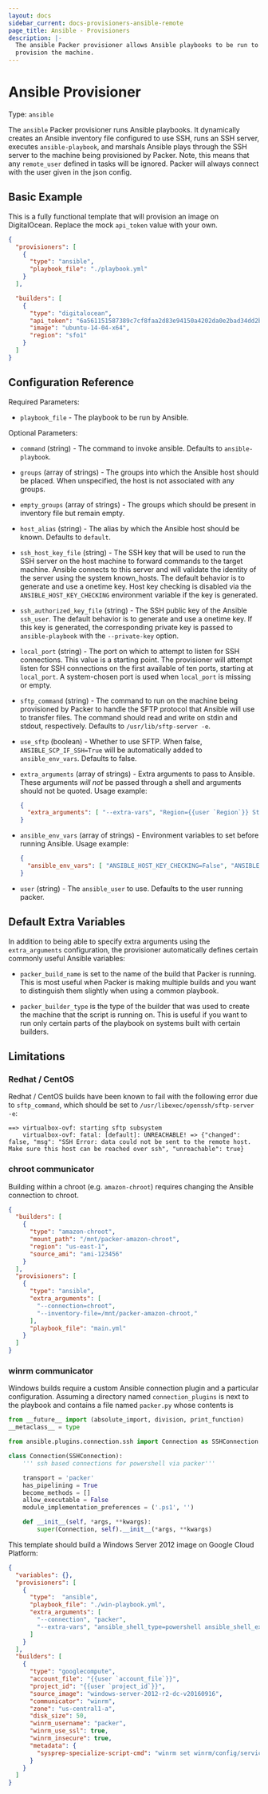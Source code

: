 ```yaml
---
layout: docs
sidebar_current: docs-provisioners-ansible-remote
page_title: Ansible - Provisioners
description: |-
  The ansible Packer provisioner allows Ansible playbooks to be run to
  provision the machine.
---
```


# Ansible Provisioner

Type: `ansible`

The `ansible` Packer provisioner runs Ansible playbooks. It dynamically creates
an Ansible inventory file configured to use SSH, runs an SSH server, executes
`ansible-playbook`, and marshals Ansible plays through the SSH server to the
machine being provisioned by Packer. Note, this means that any `remote_user`
defined in tasks will be ignored. Packer will always connect with the user
given in the json config.

## Basic Example

This is a fully functional template that will provision an image on
DigitalOcean. Replace the mock `api_token` value with your own.

```json
{
  "provisioners": [
    {
      "type": "ansible",
      "playbook_file": "./playbook.yml"
    }
  ],

  "builders": [
    {
      "type": "digitalocean",
      "api_token": "6a561151587389c7cf8faa2d83e94150a4202da0e2bad34dd2bf236018ffaeeb",
      "image": "ubuntu-14-04-x64",
      "region": "sfo1"
    }
  ]
}
```

## Configuration Reference

Required Parameters:

- `playbook_file` - The playbook to be run by Ansible.

Optional Parameters:

- `command` (string) - The command to invoke ansible.
   Defaults to `ansible-playbook`.

- `groups` (array of strings) - The groups into which the Ansible host
  should be placed. When unspecified, the host is not associated with any
  groups.

- `empty_groups` (array of strings) - The groups which should be present in
  inventory file but remain empty.

- `host_alias` (string) - The alias by which the Ansible host should be known.
  Defaults to `default`.

- `ssh_host_key_file` (string) - The SSH key that will be used to run the SSH
  server on the host machine to forward commands to the target machine. Ansible
  connects to this server and will validate the identity of the server using
  the system known_hosts. The default behavior is to generate and use a
  onetime key. Host key checking is disabled via the
  `ANSIBLE_HOST_KEY_CHECKING` environment variable if the key is generated.

- `ssh_authorized_key_file` (string) - The SSH public key of the Ansible
  `ssh_user`. The default behavior is to generate and use a onetime key. If
  this key is generated, the corresponding private key is passed to
  `ansible-playbook` with the `--private-key` option.

- `local_port` (string) - The port on which to attempt to listen for SSH
  connections. This value is a starting point.  The provisioner will attempt
  listen for SSH connections on the first available of ten ports, starting at
  `local_port`. A system-chosen port is used when `local_port` is missing or
  empty.

- `sftp_command` (string) - The command to run on the machine being provisioned
  by Packer to handle the SFTP protocol that Ansible will use to transfer
  files. The command should read and write on stdin and stdout, respectively.
  Defaults to `/usr/lib/sftp-server -e`.

- `use_sftp` (boolean) - Whether to use SFTP. When false,
  `ANSIBLE_SCP_IF_SSH=True` will be automatically added to `ansible_env_vars`.
  Defaults to false.

- `extra_arguments` (array of strings) - Extra arguments to pass to Ansible.
  These arguments _will not_ be passed through a shell and arguments should
  not be quoted. Usage example:

    ```json
    {
      "extra_arguments": [ "--extra-vars", "Region={{user `Region`}} Stage={{user `Stage`}}" ]
    }
    ```

- `ansible_env_vars` (array of strings) - Environment variables to set before
  running Ansible.
  Usage example:

    ```json
    {
      "ansible_env_vars": [ "ANSIBLE_HOST_KEY_CHECKING=False", "ANSIBLE_SSH_ARGS='-o ForwardAgent=yes -o ControlMaster=auto -o ControlPersist=60s'", "ANSIBLE_NOCOLOR=True" ]
    }
    ```

- `user` (string) - The `ansible_user` to use. Defaults to the user running
  packer.


## Default Extra Variables

In addition to being able to specify extra arguments using the
`extra_arguments` configuration, the provisioner automatically defines certain
commonly useful Ansible variables:

- `packer_build_name` is set to the name of the build that Packer is running.
    This is most useful when Packer is making multiple builds and you want to
    distinguish them slightly when using a common playbook.

- `packer_builder_type` is the type of the builder that was used to create the
    machine that the script is running on. This is useful if you want to run
    only certain parts of the playbook on systems built with certain builders.


## Limitations

### Redhat / CentOS

Redhat / CentOS builds have been known to fail with the following error due to `sftp_command`, which should be set to `/usr/libexec/openssh/sftp-server -e`:

```text
==> virtualbox-ovf: starting sftp subsystem
    virtualbox-ovf: fatal: [default]: UNREACHABLE! => {"changed": false, "msg": "SSH Error: data could not be sent to the remote host. Make sure this host can be reached over ssh", "unreachable": true}
```

### chroot communicator

Building within a chroot (e.g. `amazon-chroot`) requires changing the Ansible connection to chroot.

```json
{
  "builders": [
    {
      "type": "amazon-chroot",
      "mount_path": "/mnt/packer-amazon-chroot",
      "region": "us-east-1",
      "source_ami": "ami-123456"
    }
  ],
  "provisioners": [
    {
      "type": "ansible",
      "extra_arguments": [
        "--connection=chroot",
        "--inventory-file=/mnt/packer-amazon-chroot,"
      ],
      "playbook_file": "main.yml"
    }
  ]
}
```

### winrm communicator

Windows builds require a custom Ansible connection plugin and a particular configuration. Assuming a directory named `connection_plugins` is next to the playbook and contains a file named `packer.py` whose contents is

```python
from __future__ import (absolute_import, division, print_function)
__metaclass__ = type

from ansible.plugins.connection.ssh import Connection as SSHConnection

class Connection(SSHConnection):
    ''' ssh based connections for powershell via packer'''

    transport = 'packer'
    has_pipelining = True
    become_methods = []
    allow_executable = False
    module_implementation_preferences = ('.ps1', '')

    def __init__(self, *args, **kwargs):
        super(Connection, self).__init__(*args, **kwargs)
```

This template should build a Windows Server 2012 image on Google Cloud Platform:

```json
{
  "variables": {},
  "provisioners": [
    {
      "type":  "ansible",
      "playbook_file": "./win-playbook.yml",
      "extra_arguments": [
        "--connection", "packer",
        "--extra-vars", "ansible_shell_type=powershell ansible_shell_executable=None"
      ]
    }
  ],
  "builders": [
    {
      "type": "googlecompute",
      "account_file": "{{user `account_file`}}",
      "project_id": "{{user `project_id`}}",
      "source_image": "windows-server-2012-r2-dc-v20160916",
      "communicator": "winrm",
      "zone": "us-central1-a",
      "disk_size": 50,
      "winrm_username": "packer",
      "winrm_use_ssl": true,
      "winrm_insecure": true,
      "metadata": {
        "sysprep-specialize-script-cmd": "winrm set winrm/config/service/auth @{Basic=\"true\"}"
      }
    }
  ]
}
